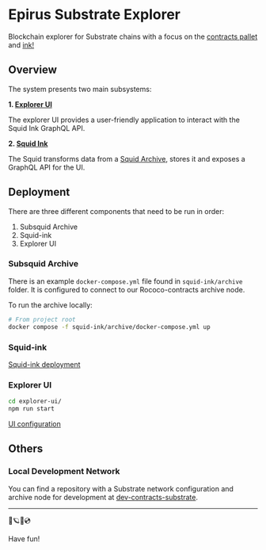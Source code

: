 # Epirus Substrate Explorer

Blockchain explorer for Substrate chains with a focus on the [contracts pallet](https://github.com/paritytech/substrate/tree/master/frame/contracts) and [ink!](https://ink.substrate.io/)

## Overview

The system presents two main subsystems:

**1. [Explorer UI](explorer-ui/)**

The explorer UI provides a user-friendly application to interact with the Squid Ink GraphQL API.

**2. [Squid Ink](squid-ink/)**

The Squid transforms data from a [Squid Archive](https://docs.subsquid.io/docs/archives/how-to-launch-a-squid-archive), stores it and exposes a GraphQL API for the UI.

## Deployment

There are three different components that need to be run in order:
1. Subsquid Archive
2. Squid-ink
3. Explorer UI

### Subsquid Archive
There is an example `docker-compose.yml` file found in `squid-ink/archive` folder. It is configured to connect to our Rococo-contracts archive node.

To run the archive locally:
```bash
# From project root
docker compose -f squid-ink/archive/docker-compose.yml up
```

### Squid-ink
[Squid-ink deployment](./squid-ink/README.md#deployment)

### Explorer UI
```bash
cd explorer-ui/
npm run start
```

[UI configuration](./explorer-ui/README.md#configuration)

## Others

### Local Development Network

You can find a repository with a Substrate network configuration and archive node for development at [dev-contracts-substrate](https://github.com/web3labs/dev-contracts-substrate).

---

💫🪐✨💿

Have fun!
